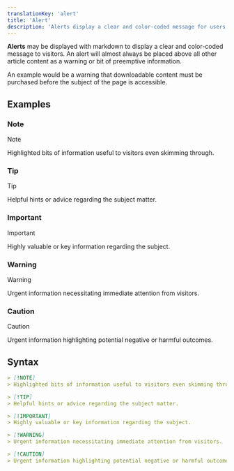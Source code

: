 ```yaml
---
translationKey: 'alert'
title: 'Alert'
description: 'Alerts display a clear and color-coded message for users.'
---
```


**Alerts** may be displayed with markdown to display a clear and color-coded message to visitors. An alert will almost always be placed above all other article content as a warning or bit of preemptive information.

An example would be a warning that downloadable content must be purchased before the subject of the page is accessible.

## Examples

### Note
> [!NOTE]
> Highlighted bits of information useful to visitors even skimming through.

### Tip
> [!TIP]
> Helpful hints or advice regarding the subject matter.

### Important
> [!IMPORTANT]
> Highly valuable or key information regarding the subject.

### Warning
> [!WARNING]
> Urgent information necessitating immediate attention from visitors.

### Caution
> [!CAUTION]
> Urgent information highlighting potential negative or harmful outcomes.

## Syntax

```md
> [!NOTE]
> Highlighted bits of information useful to visitors even skimming through.

> [!TIP]
> Helpful hints or advice regarding the subject matter.

> [!IMPORTANT]
> Highly valuable or key information regarding the subject.

> [!WARNING]
> Urgent information necessitating immediate attention from visitors.

> [!CAUTION]
> Urgent information highlighting potential negative or harmful outcomes.
```
